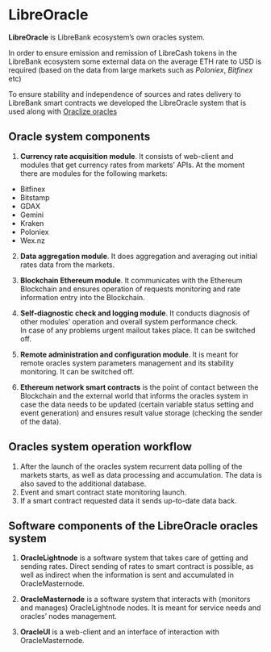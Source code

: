 
# LibreOracle

**LibreOracle** is LibreBank ecosystem’s own oracles system.

In order to ensure emission and remission of LibreCash tokens in the LibreBank ecosystem some external data on the average ETH rate to USD is required (based on the data from large markets such as *Poloniex*, *Bitfinex* etc)

To ensure stability and independence of sources and rates delivery to LibreBank smart contracts we developed the LibreOracle system that is used along with [Oraclize oracles](https://github.com/LibreCash/contracts/tree/master/contracts/oracles)

  

## Oracle system components

1. **Currency rate acquisition module**. It consists of web-client and modules that get currency rates from markets’ APIs. At the moment there are modules for the following markets:  

- Bitfinex
- Bitstamp
- GDAX
- Gemini
- Kraken
- Poloniex
- Wex.nz

2. **Data aggregation module**. It does aggregation and averaging out initial rates data from the markets.

4. **Blockchain Ethereum module**. It communicates with the Ethereum Blockchain and ensures operation of requests monitoring and rate information entry into the Blockchain.

4. **Self-diagnostic check and logging module**. It conducts diagnosis of other modules’ operation and overall system performance check.  
In case of any problems urgent mailout takes place. It can be switched off.

5. **Remote administration and configuration module**. It is meant for remote oracles system parameters management and its stability monitoring. It can be switched off.
6. **Ethereum network smart contracts** is the point of contact between the Blockchain and the external world that informs the oracles system in case the data needs to be updated (certain variable status setting and event generation) and ensures result value storage (checking the sender of the data).

## Oracles system operation workflow

1. After the launch of the oracles system recurrent data polling of the markets starts, as well as data processing and accumulation. The data is also saved to the additional database.
2. Event and smart contract state monitoring launch.
3. If a smart contract requested data it sends up-to-date data back.

 
## Software components of the LibreOracle oracles system

1. **OracleLightnode** is a software system that takes care of getting and sending rates. Direct sending of rates to smart contract is possible, as well as indirect when the information is sent and accumulated in OracleMasternode.

2. **OracleMasternode** is a software system that interacts with (monitors and manages) OracleLightnode nodes. It is meant for service needs and oracles’ nodes management.

3. **OracleUI** is a web-client and an interface of interaction with OracleMasternode.
